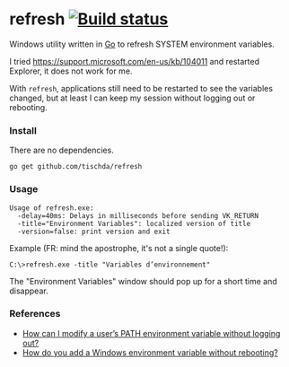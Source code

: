 ﻿# refresh [![Build status](https://ci.appveyor.com/api/projects/status/ok7detq1hwnbd5cc?svg=true)](https://ci.appveyor.com/project/tischda/refresh)

Windows utility written in [Go](https://www.golang.org) to refresh
SYSTEM environment variables.

I tried https://support.microsoft.com/en-us/kb/104011 and restarted Explorer,
it does not work for me.

With `refresh`, applications still need to be restarted to see the variables
changed, but at least I can keep my session without logging out or rebooting.

### Install

There are no dependencies.

~~~
go get github.com/tischda/refresh
~~~

### Usage

~~~
Usage of refresh.exe:
  -delay=40ms: Delays in milliseconds before sending VK_RETURN
  -title="Environment Variables": localized version of title
  -version=false: print version and exit
~~~

Example (FR: mind the apostrophe, it's not a single quote!):

~~~
C:\>refresh.exe -title "Variables d’environnement"
~~~

The "Environment Variables" window should pop up for a short time and disappear.

### References

* [How can I modify a user’s PATH environment variable without logging out?](http://serverfault.com/questions/33681/how-can-i-modify-a-user-s-path-environment-variable-without-logging-out?rq=1)
* [How do you add a Windows environment variable without rebooting?](http://serverfault.com/questions/8855/how-do-you-add-a-windows-environment-variable-without-rebooting)
